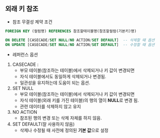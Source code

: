 ## 외래 키 참조
- 참조 무결성 제약 조건
```sql
FOREIGN KEY (컬럼명) REFERENCES 참조할테이블명(참조할컬럼(기본키)명)

ON DELETE [CASECADE/SET NULL/NO ACTION/SET DEFAULT]  -- 삭제할 때 옵션
ON UPDATE [CASECADE/SET NULL/NO ACTION/SET DEFAULT]  -- 수정할 때 옵션
```

- 레퍼런스 옵션
1. CASECADE : 
   - 부모 테이블(참조하는 테이블)에서 삭제되거나 키 값이 변경되면
   - 자식 테이블에서도 동일하게 삭제되거나 변경됨.
   - 일관성을 유지하는데 도움이 되는 옵션.
2. SET NULL
   - 부모 테이블(참조하는 테이블)에서 삭제되거나 키 값이 변경되면
   - 자식 테이블(외래 키를 가진 테이블)의 행의 열이 **NULL**로 변경 됨. 
   - 관련 데이터를 삭제하지 않고 유지 
3. NO ACTION
   - 참조된 행의 변경 또는 삭제 자체를 하지 않음.
4. SET DEFAULT(잘 사용하지 않음)
   - 삭제나 수정될 때 사전에 정의된 **기본 값**으로 설정